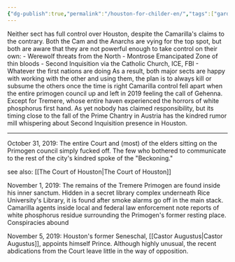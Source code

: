 ```yaml
---
{"dg-publish":true,"permalink":"/houston-for-childer-en/","tags":["gardenEntry"]}
---
```



Neither sect has full control over Houston, despite the Camarilla's claims to the contrary. Both the Cam and the Anarchs are vying for the top spot, but both are aware that they are not powerful enough to take control on their own:
		- Werewolf threats from the North
		- Montrose Emancipated Zone of thin bloods
		- Second Inquisition via the Catholic Church, ICE, FBI
		- Whatever the first nations are doing
 As a result, both major sects are happy with working with the other and using them, the plan is to always kill or subsume the others once the time is right
Camarilla control fell apart when the entire primogen council up and left in 2019 feeling the call of Gehenna. Except for Tremere, whose entire haven experienced the horrors of white phosphorus first hand. As yet nobody has claimed responsibility, but its timing close to the fall of the Prime Chantry in Austria has the kindred rumor mill whispering about Second Inquisition presence in Houston.  

___
October 31, 2019: The entire Court and (most) of the elders sitting on the Primogen council simply fucked off. The few who bothered to communicate to the rest of the city's kindred spoke of the "Beckoning." 

see also: [[The Court of Houston\|The Court of Houston]]

November 1, 2019: The remains of the Tremere Primogen are found inside his inner sanctum. Hidden in a secret library complex underneath Rice University's Library, it is found after smoke alarms go off in the main stack. Camarilla agents inside local and federal law enforcement note reports of white phosphorus residue surrounding the Primogen's former resting place. Conspiracies abound

November 5, 2019: Houston's former Seneschal, [[Castor Augustus\|Castor Augustus]], appoints himself Prince. Although highly unusual, the recent abdications from the Court leave little in the way of opposition. 

